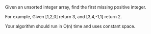 
Given an unsorted integer array, find the first missing positive integer.



For example,
Given [1,2,0] return 3,
and [3,4,-1,1] return 2.



Your algorithm should run in O(n) time and uses constant space.

